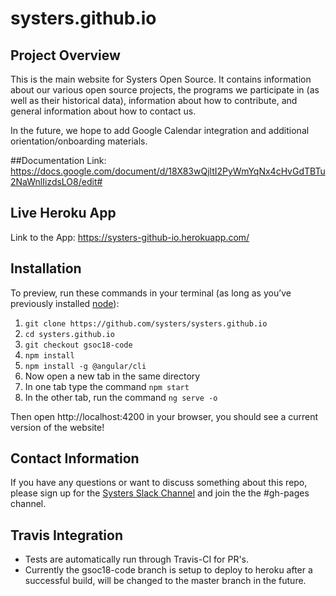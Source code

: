 # systers.github.io
## Project Overview
This is the main website for Systers Open Source.  It contains information about our various open source projects, the programs we participate in (as well as their historical data), information about how to contribute, and general information about how to contact us.

In the future, we hope to add Google Calendar integration and additional orientation/onboarding materials.

##Documentation
Link: https://docs.google.com/document/d/18X83wQjltI2PyWmYqNx4cHvGdTBTu2NaWnlIizdsLO8/edit#

## Live Heroku App
Link to the App: https://systers-github-io.herokuapp.com/

## Installation
To preview, run these commands in your terminal (as long as you’ve previously installed [node](https://nodejs.org/en/download/)):

1. `git clone https://github.com/systers/systers.github.io`
2. `cd systers.github.io`
3. `git checkout gsoc18-code`
4. `npm install`
5. `npm install -g @angular/cli`
6. Now open a new tab in the same directory
7. In one tab type the command `npm start`
8. In the other tab, run the command `ng serve -o`

Then open http://localhost:4200 in your browser, you should see a current version of the website!

## Contact Information
If you have any questions or want to discuss something about this repo, please sign up for the [Systers Slack Channel](http://systers.io/slack-systers-opensource/) and join the the #gh-pages channel.

## Travis Integration
- Tests are automatically run through Travis-CI for PR's.
- Currently the gsoc18-code branch is setup to deploy to heroku after a successful build, will be changed to the master branch in the future.